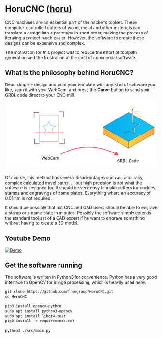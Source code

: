 # HoruCNC ([horu](https://glosbe.com/ja/en/horu))

CNC machines are an essential part of the hacker’s toolset. These computer-controlled cutters of wood, metal and other materials can translate a design into a prototype in short order, making the process of iterating a project much easier. However, the software to create these designs can be expensive and complex.

The motivation for this project was to reduce the effort of toolpath generation and the frustration at the cost of commercial software. 

## What is the philosophy behind HoruCNC?
Dead simple - design and print your template with any kind of software you like, scan it with your WebCam, and press the **Carve** button to send your GRBL code direct to your CNC mill.

 
![teaser](./images/teaser.svg)

Of course, this method has several disadvantages such as, accuracy, complex calculated travel paths, ... but high precision is not what the software is designed for. It should be very easy to make cutters for cookies, stamps and engravings of name plates. Everything where an accuracy of 0.01mm is not required.

It should be possible that not CNC and CAD users should be able to engrave a stamp or a name plate in minutes. Possibly the software simply extends the standard tool set of a CAD expert if he want to engrave something without having to create a 3D model.

## Youtube Demo
    
[![Demo](https://img.youtube.com/vi/Wjtr2Kol8Lw/1.jpg)](https://www.youtube.com/watch?v=Wjtr2Kol8Lw)
    
    
## Get the software running
The software is written in Python3 for convenience. Python has a very good interface to OpenCV for image processing, which is heavily used here.

``` 
git clone https://github.com/freegroup/HoruCNC.git
cd HoruCNC

pip3 install opencv-python
sudo apt install python3-opencv
sudo apt install libqt4-test
pip3 install -r requirements.txt

python3 ./src/main.py
```
